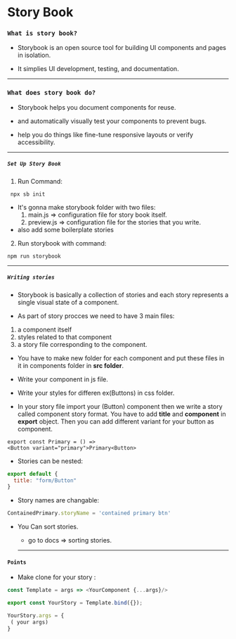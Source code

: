 # Story Book

### `What is story book?`

- Storybook is an open source tool for building UI components and pages in isolation.

- It simplies UI development, testing, and documentation.

---

### `What does story book do?`

- Storybook helps you document components for reuse.

- and automatically visually test your components to prevent bugs.

- help you do things like fine-tune responsive layouts or verify accessibility.

---

##### `Set Up Story Book`

1. Run Command:

```
 npx sb init
```

- It's gonna make storybook folder with two files:
  1.  main.js => configuration file for story book itself.
  2.  preview.js => configuration file for the stories that you write.
- also add some boilerplate stories

2. Run storybook with command:

```
npm run storybook
```

---

##### `Writing stories`

- Storybook is basically a collection of stories and each story represents a single visual state of a component.

- As part of story procces we need to have 3 main files:

1. a component itself
2. styles related to that component
3. a story file corresponding to the component.

- You have to make new folder for each component and put these files in it in components folder in **src folder**.

- Write your component in js file.
- Write your styles for differen ex(Buttons) in css folder.
- In your story file import your (Button) component then we write a story called component story format.
  You have to add **title** and **component** in **export** object.
  Then you can add different variant for your button as component.

```JSX
export const Primary = () =>
<Button variant="primary">Primary<Button>
```

- Stories can be nested:

```Javascript
export default {
  title: "form/Button"
}
```

- Story names are changable:

```Javascript
ContainedPrimary.storyName = 'contained primary btn'
```

- You Can sort stories.

  - go to docs => sorting stories.

  ***

#### `Points`

- Make clone for your story :

```Javascript
const Template = args => <YourComponent {...args}/>

export const YourStory = Template.bind({});

YourStory.args = {
 ( your args)
}
```
